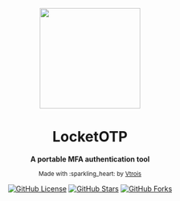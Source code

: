 <div align="center">

<p><img width="200" src="http://ww3.sinaimg.cn/large/0060lm7Tly1flt1gz648dj303602sgle.jpg"></p>

<h1>LocketOTP</h1>

<p><strong>A portable MFA authentication tool</strong></p>

<p><sub>Made with :sparkling_heart: by <a href="https://github.com/Vtrois">Vtrois</a></sub></p>

<p>
<a href="https://github.com/Vtrois/LocketOTP"><img src="https://img.shields.io/badge/license-MIT-blue.svg?style=flat-square" alt="GitHub License"></a>
<a href="https://github.com/Vtrois/LocketOTP"><img src="https://img.shields.io/github/stars/Vtrois/LocketOTP.svg?style=flat-square" alt="GitHub Stars"></a>
<a href="https://github.com/Vtrois/LocketOTP"><img src="https://img.shields.io/github/forks/Vtrois/LocketOTP.svg?style=flat-square" alt="GitHub Forks"></a>
</p>

</div>